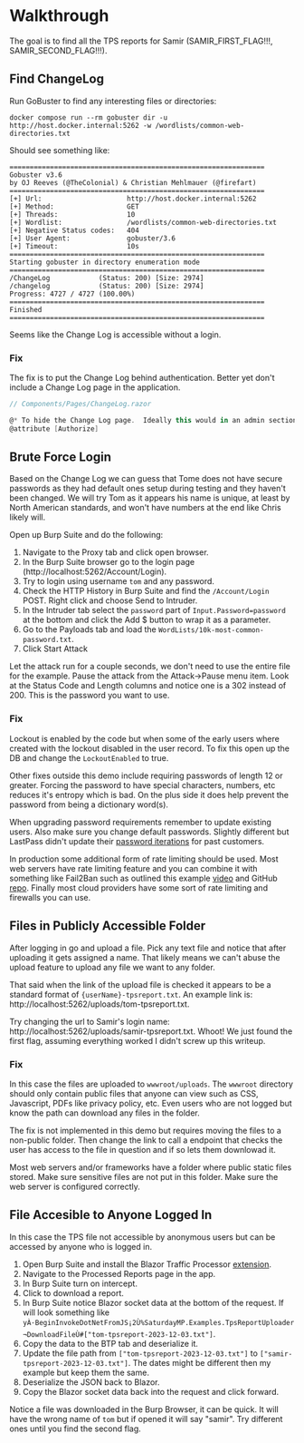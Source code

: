 # Walkthrough #

The goal is to find all the TPS reports for Samir (SAMIR_FIRST_FLAG!!!, SAMIR_SECOND_FLAG!!!).

## Find ChangeLog ##

Run GoBuster to find any interesting files or directories:

```shell
docker compose run --rm gobuster dir -u http://host.docker.internal:5262 -w /wordlists/common-web-directories.txt
```

Should see something like:

```shell
===============================================================
Gobuster v3.6
by OJ Reeves (@TheColonial) & Christian Mehlmauer (@firefart)
===============================================================
[+] Url:                     http://host.docker.internal:5262
[+] Method:                  GET
[+] Threads:                 10
[+] Wordlist:                /wordlists/common-web-directories.txt
[+] Negative Status codes:   404
[+] User Agent:              gobuster/3.6
[+] Timeout:                 10s
===============================================================
Starting gobuster in directory enumeration mode
===============================================================
/ChangeLog            (Status: 200) [Size: 2974]
/changelog            (Status: 200) [Size: 2974]
Progress: 4727 / 4727 (100.00%)
===============================================================
Finished
===============================================================
```

Seems like the Change Log is accessible without a login.

### Fix ###

The fix is to put the Change Log behind authentication.  Better yet don't include a Change Log page in the application.

```csharp
// Components/Pages/ChangeLog.razor

@* To hide the Change Log page.  Ideally this would in an admin section or not in the applcation at all. *@
@attribute [Authorize]
```

## Brute Force Login ##

Based on the Change Log we can guess that Tome does not have secure passwords as they had default ones setup during testing and they haven't been changed.  We will try Tom as it appears his name is unique, at least by North American standards, and won't have numbers at the end like Chris likely will.

Open up Burp Suite and do the following:

1) Navigate to the Proxy tab and click open browser.
2) In the Burp Suite browser go to the login page (http://localhost:5262/Account/Login).
3) Try to login using username `tom` and any password.
4) Check the HTTP History in Burp Suite and find the `/Account/Login` POST.  Right click and choose Send to Intruder.
5) In the Intruder tab select the `password` part of `Input.Password=password` at the bottom and click the Add $ button to wrap it as a parameter.
6) Go to the Payloads tab and load the `WordLists/10k-most-common-password.txt`.
7) Click Start Attack

Let the attack run for a couple seconds, we don't need to use the entire file for the example.  Pause the attack from the Attack->Pause menu item.  Look at the Status Code and Length columns and notice one is a 302 instead of 200. This is the password you want to use.

### Fix ###

Lockout is enabled by the code but when some of the early users where created with the lockout disabled in the user record.  To fix this open up the DB and change the `LockoutEnabled` to true.

Other fixes outside this demo include requiring passwords of length 12 or greater.  Forcing the password to have special characters, numbers, etc reduces it's entropy which is bad.  On the plus side it does help prevent the password from being a dictionary word(s).

When upgrading password requirements remember to update existing users.  Also make sure you change default passwords.  Slightly different but LastPass didn't update their [password iterations](https://palant.info/2022/12/28/lastpass-breach-the-significance-of-these-password-iterations/) for past customers.

In production some additional form of rate limiting should be used.  Most web servers have rate limiting feature and you can combine it with something like Fail2Ban such as outlined this example [video](https://www.youtube.com/watch?v=gR4w9trH9pA) and GitHub [repo](https://github.com/saturdaymp-examples/rate-limiting-with-nginx-fail2ban).  Finally most cloud providers have some sort of rate limiting and firewalls you can use.

## Files in Publicly Accessible Folder ##

After logging in go and upload a file.  Pick any text file and notice that after uploading it gets assigned a name.  That likely means we can't abuse the upload feature to upload any file we want to any folder.  

That said when the link of the upload file is checked it appears to be a standard format of `{userName}-tpsreport.txt`.  An example link is: http://localhost:5262/uploads/tom-tpsreport.txt.

Try changing the url to Samir's login name: http://localhost:5262/uploads/samir-tpsreport.txt.  Whoot!  We just found the first flag, assuming everything worked I didn't screw up this writeup.

### Fix ###

In this case the files are uploaded to `wwwroot/uploads`.  The `wwwroot` directory should only contain public files that anyone can view such as CSS, Javascript, PDFs like privacy policy, etc.  Even users who are not logged but know the path can download any files in the folder.

The fix is not implemented in this demo but requires moving the files to a non-public folder.  Then change the link to call a endpoint that checks the user has access to the  file in question and if so lets them downlowad it.

Most web servers and/or frameworks have a folder where public static files stored.  Make sure sensitive files are not put in this folder.  Make sure the web server is configured correctly.

## File Accesible to Anyone Logged In ##

In this case the TPS file not accessible by anonymous users but can be accessed by anyone who is logged in.

1) Open Burp Suite and install the Blazor Traffic Processor [extension](https://portswigger.net/bappstore/8a87b0d9654944ccbdf6ae8bdd18e1d4).
2) Navigate to the Processed Reports page in the app.
3) In Burp Suite turn on intercept.
4) Click to download a report.
5) In Burp Suite notice Blazor socket data at the bottom of the request.  If will look something like `yÀ·BeginInvokeDotNetFromJS¡2Ù%SaturdayMP.Examples.TpsReportUploader¬DownloadFile Ù#["tom-tpsreport-2023-12-03.txt"]`.
6) Copy the data to the BTP tab and deserialize it.
7) Update the file path from `["tom-tpsreport-2023-12-03.txt"]` to `["samir-tpsreport-2023-12-03.txt"]`.  The dates might be different then my example but keep them the same.
8) Deserialize the JSON back to Blazor.
9) Copy the Blazor socket data back into the request and click forward.

Notice a file was downloaded in the Burp Browser, it can be quick.  It will have the wrong name of `tom` but if opened it will say "samir".  Try different ones until you find the second flag.